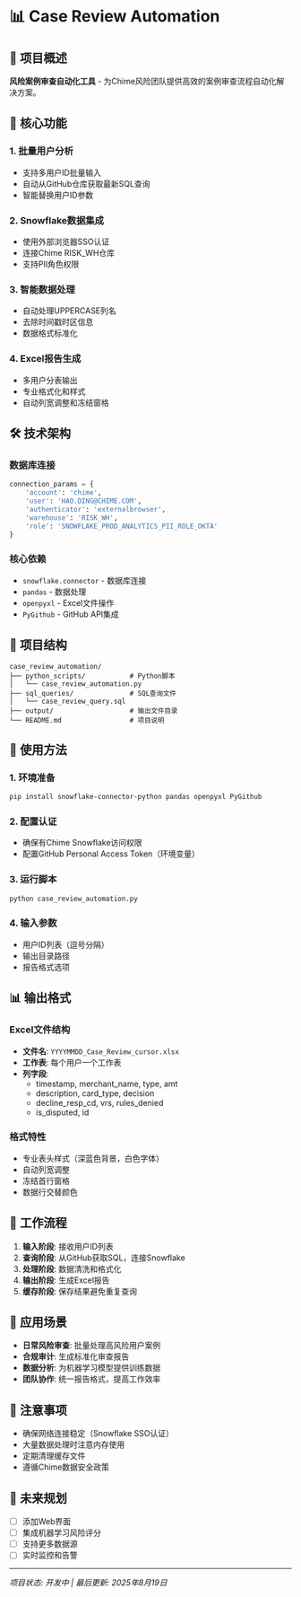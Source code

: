 # 📊 Case Review Automation

## 🎯 项目概述

**风险案例审查自动化工具** - 为Chime风险团队提供高效的案例审查流程自动化解决方案。

## 🚀 核心功能

### 1. 批量用户分析
- 支持多用户ID批量输入
- 自动从GitHub仓库获取最新SQL查询
- 智能替换用户ID参数

### 2. Snowflake数据集成
- 使用外部浏览器SSO认证
- 连接Chime RISK_WH仓库
- 支持PII角色权限

### 3. 智能数据处理
- 自动处理UPPERCASE列名
- 去除时间戳时区信息
- 数据格式标准化

### 4. Excel报告生成
- 多用户分表输出
- 专业格式化和样式
- 自动列宽调整和冻结窗格

## 🛠️ 技术架构

### 数据库连接
```python
connection_params = {
    'account': 'chime',
    'user': 'HAO.DING@CHIME.COM',
    'authenticator': 'externalbrowser',
    'warehouse': 'RISK_WH',
    'role': 'SNOWFLAKE_PROD_ANALYTICS_PII_ROLE_OKTA'
}
```

### 核心依赖
- `snowflake.connector` - 数据库连接
- `pandas` - 数据处理
- `openpyxl` - Excel文件操作
- `PyGithub` - GitHub API集成

## 📁 项目结构

```
case_review_automation/
├── python_scripts/           # Python脚本
│   └── case_review_automation.py
├── sql_queries/              # SQL查询文件
│   └── case_review_query.sql
├── output/                   # 输出文件目录
└── README.md                 # 项目说明
```

## 🚦 使用方法

### 1. 环境准备
```bash
pip install snowflake-connector-python pandas openpyxl PyGithub
```

### 2. 配置认证
- 确保有Chime Snowflake访问权限
- 配置GitHub Personal Access Token（环境变量）

### 3. 运行脚本
```bash
python case_review_automation.py
```

### 4. 输入参数
- 用户ID列表（逗号分隔）
- 输出目录路径
- 报告格式选项

## 📊 输出格式

### Excel文件结构
- **文件名**: `YYYYMMDD_Case_Review_cursor.xlsx`
- **工作表**: 每个用户一个工作表
- **列字段**: 
  - timestamp, merchant_name, type, amt
  - description, card_type, decision
  - decline_resp_cd, vrs, rules_denied
  - is_disputed, id

### 格式特性
- 专业表头样式（深蓝色背景，白色字体）
- 自动列宽调整
- 冻结首行窗格
- 数据行交替颜色

## 🔄 工作流程

1. **输入阶段**: 接收用户ID列表
2. **查询阶段**: 从GitHub获取SQL，连接Snowflake
3. **处理阶段**: 数据清洗和格式化
4. **输出阶段**: 生成Excel报告
5. **缓存阶段**: 保存结果避免重复查询

## 🎯 应用场景

- **日常风险审查**: 批量处理高风险用户案例
- **合规审计**: 生成标准化审查报告
- **数据分析**: 为机器学习模型提供训练数据
- **团队协作**: 统一报告格式，提高工作效率

## 🚨 注意事项

- 确保网络连接稳定（Snowflake SSO认证）
- 大量数据处理时注意内存使用
- 定期清理缓存文件
- 遵循Chime数据安全政策

## 🔮 未来规划

- [ ] 添加Web界面
- [ ] 集成机器学习风险评分
- [ ] 支持更多数据源
- [ ] 实时监控和告警

---

*项目状态: 开发中 | 最后更新: 2025年8月19日*

